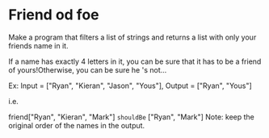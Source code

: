 # Friend od foe
Make a program that filters a list of strings and returns a list with only your friends name in it.

If a name has exactly 4 letters in it, you can be sure that it has to be a friend of yours!Otherwise, you can be sure he 's not...

Ex: Input = ["Ryan", "Kieran", "Jason", "Yous"], Output = ["Ryan", "Yous"]

i.e.

friend["Ryan", "Kieran", "Mark"]
`shouldBe` ["Ryan", "Mark"]
Note: keep the original order of the names in the output.
